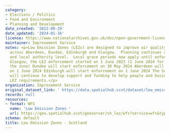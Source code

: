 ```yaml
---
category:
- Elections / Politics
- Food and Environment
- Planning and Development
date_created: '2022-09-29'
date_updated: '2024-01-16'
license: https://www.nationalarchives.gov.uk/doc/open-government-licence/version/3/
maintainer: Improvement Service
notes: <p>Low Emission Zones (LEZs) are designed to improve air quality and were introduced
  across Aberdeen, Dundee, Edinburgh and Glasgow.  Planning continues at a national
  and local authority level.  Local grace periods now apply until enforcement begins.  In
  Glasgow, the LEZ enforcement started on 1 June 2023 (1 June 2024 for residents within
  the zone) Dundee will start enforcement on 30 May 2024 Aberdeen will start enforcement
  on 1 June 2024 Edinburgh will start enforcement on 1 June 2024 The Scottish Government
  will continue to develop support and funding to help people and businesses meet
  LEZ requirements.</p>
organization: Improvement Service
original_dataset_link: ' https://data.spatialhub.scot/dataset/low_emission_zones-is'
records: null
resources:
- format: WFS
  name: 'Low Emission Zones '
  url: https://geo.spatialhub.scot/geoserver/sh_lez/wfs?service=wfs&typeName=sh_lez:pub_lez
schema: default
title: Low Emission Zones - Scotland
---
```

